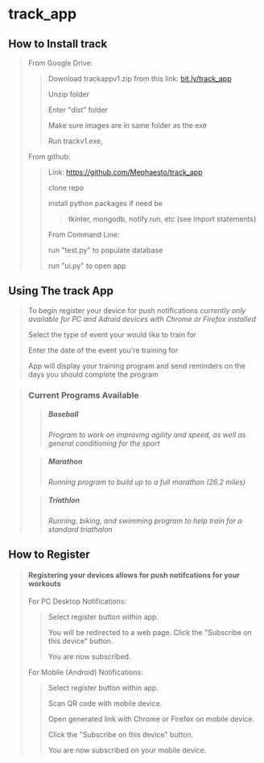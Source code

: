 # track_app

## How to Install track
> From Google Drive:
> > Download trackappv1.zip from this link: [bit.ly/track_app](https://bit.ly/track_app)
> >
> > Unzip folder 
> >
> > Enter "dist" folder
> > 
> > Make sure images are in same folder as the exe
> >
> > Run trackv1.exe,
> 
> From github:
> > Link: https://github.com/Mephaesto/track_app
> >
> > clone repo
> > 
> > install python packages if need be
> > > tkinter, mongodb, notify.run, etc (see import statements)
> > 
> > From Command Line: 
> >
> > run "test.py" to populate database
> >
> > run "ui.py" to open app

## Using The track App
> To begin register your device for push notifications *currently only available for PC and Adroid devices with Chrome or Firefox installed*
>
> Select the type of event your would like to train for
>
> Enter the date of the event you're training for
>
> App will display your training program and send reminders on the days you should complete the program
> 

>### Current Programs Available
> > ##### Baseball 
> > *Program to work on improving agility and speed, as well as general conditioning for the sport*
> 
> 
> > ##### Marathon
> >*Running program to build up to a full marathon (26.2 miles)*
> 
> 
> > ##### Triathlon
> > *Running, biking, and swimming program to help train for a standard triathalon*
> 
> 

## How to Register 
> #### Registering your devices allows for push notifcations for your workouts
> 
> For PC Desktop Notifications: 
> > Select register button within app.
> >
> > You will be redirected to a web page. Click the "Subscribe on this device" button. 
> > 
> > You are now subscribed. 
> 
> For Mobile (Android) Notifications: 
> > Select register button within app.
> > 
> > Scan QR code with mobile device.
> >
> > Open generated link with Chrome or Firefox on mobile device. 
> >
> > Click the "Subscribe on this device" button.
> >
> > You are now subscribed on your mobile device.



